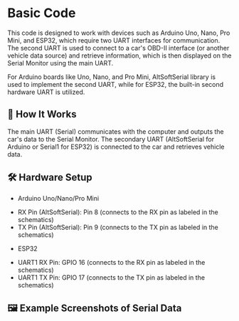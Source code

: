 # Basic Code
This code is designed to work with devices such as Arduino Uno, Nano, Pro Mini, and ESP32, which require two UART interfaces for communication. The second UART is used to connect to a car's OBD-II interface (or another vehicle data source) and retrieve information, which is then displayed on the Serial Monitor using the main UART.

For Arduino boards like Uno, Nano, and Pro Mini, AltSoftSerial library is used to implement the second UART, while for ESP32, the built-in second hardware UART is utilized.

## 📡 How It Works
The main UART (Serial) communicates with the computer and outputs the car's data to the Serial Monitor.
The secondary UART (AltSoftSerial for Arduino or Serial1 for ESP32) is connected to the car and retrieves vehicle data.

## 🛠️ Hardware Setup
* Arduino Uno/Nano/Pro Mini
 - RX Pin (AltSoftSerial): Pin 8 (connects to the RX pin as labeled in the schematics)
 - TX Pin (AltSoftSerial): Pin 9 (connects to the TX pin as labeled in the schematics)
* ESP32
 - UART1 RX Pin: GPIO 16 (connects to the RX pin as labeled in the schematics)
 - UART1 TX Pin: GPIO 17 (connects to the TX pin as labeled in the schematics)

## 🖼️ Example Screenshots of Serial Data
